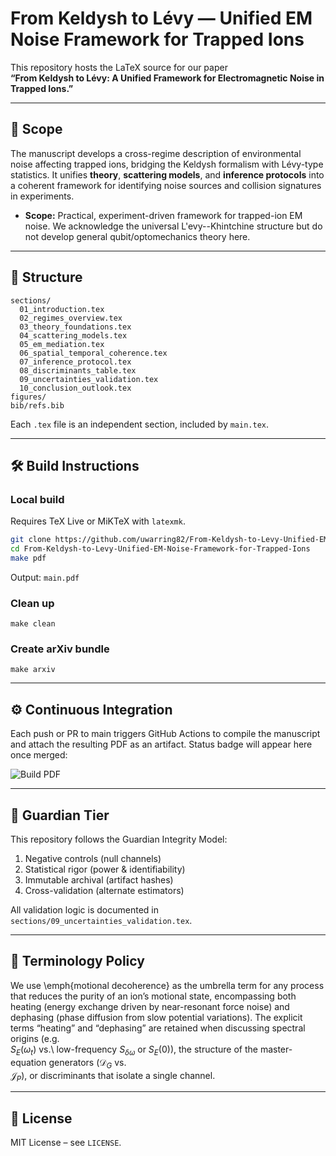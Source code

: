 # From Keldysh to Lévy — Unified EM Noise Framework for Trapped Ions

This repository hosts the LaTeX source for our paper  
**“From Keldysh to Lévy: A Unified Framework for Electromagnetic Noise in Trapped Ions.”**

---

## 📘 Scope
The manuscript develops a cross-regime description of environmental noise affecting trapped ions,
bridging the Keldysh formalism with Lévy-type statistics.
It unifies **theory**, **scattering models**, and **inference protocols** into a coherent framework
for identifying noise sources and collision signatures in experiments.

- **Scope:** Practical, experiment-driven framework for trapped-ion EM noise.
  We acknowledge the universal L\'evy--Khintchine structure but do not develop general qubit/optomechanics theory here.

---

## 🧠 Structure

```
sections/
  01_introduction.tex
  02_regimes_overview.tex
  03_theory_foundations.tex
  04_scattering_models.tex
  05_em_mediation.tex
  06_spatial_temporal_coherence.tex
  07_inference_protocol.tex
  08_discriminants_table.tex
  09_uncertainties_validation.tex
  10_conclusion_outlook.tex
figures/
bib/refs.bib
```

Each `.tex` file is an independent section, included by `main.tex`.

---

## 🛠️ Build Instructions

### Local build
Requires TeX Live or MiKTeX with `latexmk`.

```bash
git clone https://github.com/uwarring82/From-Keldysh-to-Levy-Unified-EM-Noise-Framework-for-Trapped-Ions.git
cd From-Keldysh-to-Levy-Unified-EM-Noise-Framework-for-Trapped-Ions
make pdf
```

Output: `main.pdf`

### Clean up

```
make clean
```

### Create arXiv bundle

```
make arxiv
```

---

## ⚙️ Continuous Integration

Each push or PR to main triggers GitHub Actions to compile the manuscript
and attach the resulting PDF as an artifact.
Status badge will appear here once merged:

![Build PDF](https://github.com/uwarring82/From-Keldysh-to-Levy-Unified-EM-Noise-Framework-for-Trapped-Ions/actions/workflows/latex.yml/badge.svg)

---

## 🧭 Guardian Tier

This repository follows the Guardian Integrity Model:
1. Negative controls (null channels)
2. Statistical rigor (power & identifiability)
3. Immutable archival (artifact hashes)
4. Cross-validation (alternate estimators)

All validation logic is documented in
`sections/09_uncertainties_validation.tex`.

---

## 📝 Terminology Policy

We use \emph{motional decoherence} as the umbrella term for any process that
reduces the purity of an ion’s motional state, encompassing both heating
(energy exchange driven by near-resonant force noise) and dephasing (phase
diffusion from slow potential variations). The explicit terms “heating” and
“dephasing” are retained when discussing spectral origins (e.g.\
$S_E(\omega_t)$ vs.\ low-frequency $S_{\delta\omega}$ or $S_E(0)$), the
structure of the master-equation generators ($\mathcal{D}_G$ vs.\
$\mathcal{J}_P$), or discriminants that isolate a single channel.

---

## 📄 License

MIT License – see `LICENSE`.
